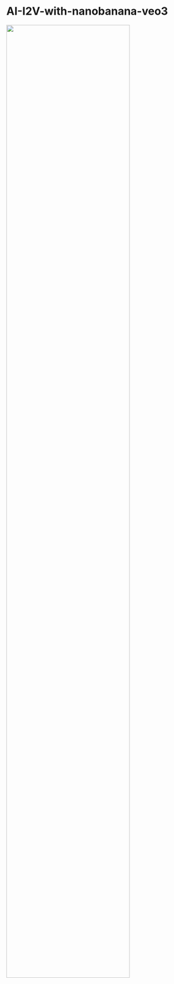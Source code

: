 # AI-I2V-with-nanobanana-veo3

<img width="80%" src="https://github.com/user-attachments/assets/73d37c29-00c9-4a9d-bd6a-38d7fedb6dc8" />
